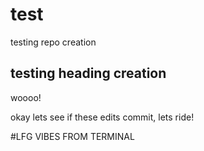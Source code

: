 # test
testing repo creation

## testing heading creation
woooo!

okay lets see if these edits commit, lets ride!


#LFG VIBES FROM TERMINAL


